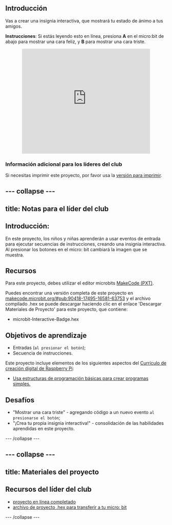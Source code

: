 ## Introducción

Vas a crear una insignia interactiva, que mostrará tu estado de ánimo a tus amigos.

**Instrucciones**: Si estás leyendo esto en línea, presiona **A** en el micro:bit de abajo para mostrar una cara feliz, y **B** para mostrar una cara triste.

<div class="trinket" style="width:400px;margin: 0 auto;">
<div style="position:relative;height:0;padding-bottom:81.97%;overflow:hidden;"><iframe style="position:absolute;top:0;left:0;width:100%;height:100%;" src="https://makecode.microbit.org/---run?id=_M6yLfbemfPUv" allowfullscreen="allowfullscreen" sandbox="allow-popups allow-scripts allow-same-origin" frameborder="0"></iframe></div>
</div>

### Información adicional para los líderes del club

Si necesitas imprimir este proyecto, por favor usa la [versión para imprimir](https://projects.raspberrypi.org/es-LA/projects/interactive-badge/print).

--- collapse ---
---
title: Notas para el líder del club
---

## Introducción:

En este proyecto, los niños y niñas aprenderán a usar eventos de entrada para ejecutar secuencias de instrucciones, creando una insignia interactiva. Al presionar los botones en el micro: bit cambiará la imagen que se muestra.

## Recursos

Para este proyecto, debes utilizar el editor microbits [MakeCode (PXT)](http://jumpto.cc/pxt-new).

Puedes encontrar una versión completa de este proyecto en [makecode.microbit.org/#pub:90418-17495-16581-63753](https://makecode.microbit.org/#pub:90418-17495-16581-63753) y el archivo compilado .hex se puede descargar haciendo clic en el enlace 'Descargar Materiales de Proyecto' para este proyecto, que contiene:

* microbit-Interactive-Badge.hex

## Objetivos de aprendizaje

* Entradas (`al presionar el botón`);
* Secuencia de instrucciones.

Este proyecto incluye elementos de los siguientes aspectos del [Currículo de creación digital de Raspberry Pi](http://rpf.io/curriculum):

* [Usa estructuras de programación básicas para crear programas simples.](https://www.raspberrypi.org/curriculum/programming/creator)

## Desafíos

* "Mostrar una cara triste" - agregando código a un nuevo evento `al presionarse el botón`;
* "¡Crea tu propia insignia interactiva!" - consolidación de las habilidades aprendidas en este proyecto.

--- /collapse ---

--- collapse ---
---
title: Materiales del proyecto
---

## Recursos del líder del club

* [proyecto en línea completado](https://makecode.microbit.org/#pub:90418-17495-16581-63753)
* [archivo de proyecto .hex para transferir a tu micro: bit](resources/microbit-Interactive-Badge.hex)

--- /collapse ---